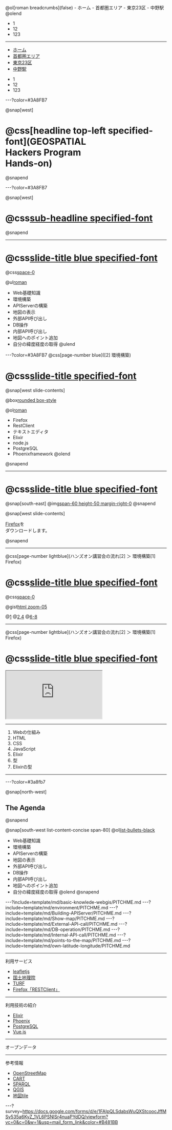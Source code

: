 <dl class="breadcrumbs-wrap">
@ol[roman breadcrumbs](false)
- ホーム
- 首都圏エリア
- 東京23区
- 中野駅
@olend
</dl>
  
<ul>
  <li>1</li>
  <li>12</li>
  <li>123</li>
</ul>
</dl>

---

<dl class="breadcrumbs-wrap">
<div class="breadcrumbs">
 <nav>
   <ul>
     <li><a href="#">ホーム</a></li>
     <li><a href="#">首都圏エリア</a></li>
     <li><a href="#">東京23区</a></li>
     <li class="active"><a href="#">中野駅</a></li>
   </ul>
 </nav>
</div>
</dl>
  
<ul>
  <li>1</li>
  <li>12</li>
  <li>123</li>
</ul>
</dl>

---?color=#3A8FB7

@snap[west]
# @css[headline top-left specified-font](GEOSPATIAL<br>Hackers Program<br>Hands-on)
@snapend

---?color=#3A8FB7

@snap[west]
# @css[sub-headline specified-font](オープンデータを<br>利用して<br>地図アプリを作ろう!)
@snapend

---
# @css[slide-title blue specified-font](ハンズオン講習会の流れ)

@css[space-0]()

@ul[roman](false)
- Web基礎知識
- 環境構築
- APIServerの構築
- 地図の表示
- 外部API呼び出し
- DB操作
- 内部API呼び出し
- 地図へのポイント追加
- 自分の緯度経度の取得
@ulend

---?color=#3A8FB7
@css[page-number blue]([2] 環境構築)
# @css[slide-title specified-font](（例）環境構築)

@snap[west slide-contents]

@box[rounded box-style](今回の開発に必要なシステムやソフトウェアを、<br>自分のPCで使えるように準備します。)

@ol[roman](false)
- Firefox
- RestClient
- テキストエディタ
- Elixir
- node.js
- PostgreSQL
- Phoenixframework
@olend

@snapend

---

# @css[slide-title blue specified-font](（例）Firefoxのダウンロード)

@snap[south-east]
@img[span-60 height-50 margin-right-0](template/img/environment/postgresql.png)
@snapend

@snap[west slide-contents]

<u>[Firefox](https://www.mozilla.org/ja/firefox/new/)</u>を<br>
ダウンロードします。

@snapend

---
@css[page-number lightblue](ハンズオン講習会の流れ[2] ＞ 環境構築[1] Firefox)
# @css[slide-title blue specified-font](（例）ソースコード)

@css[space-0]()

@gist[html zoom-05](Yoosuke/4b171606c9390418467b961085894915)

@[1](sample1)
@[2,4](sample2)
@[6-8](sample3)

---
@css[page-number lightblue](ハンズオン講習会の流れ[2] ＞ 環境構築[1] Firefox)
# @css[slide-title blue specified-font](（例）Webページを埋め込む)

<iframe class="iframe-style" src="http://nipponcolors.com/#chigusa"></iframe>

---
1. Webの仕組み
2. HTML
3. CSS
4. JavaScript
5. Elixir
6. 型
7. Elixirの型
---

---?color=#3a8fb7

@snap[north-west]
## The Agenda
@snapend

@snap[south-west list-content-concise span-80]
@ol[list-bullets-black](true)
- Web基礎知識
- 環境構築
- APIServerの構築
- 地図の表示
- 外部API呼び出し
- DB操作
- 内部API呼び出し
- 地図へのポイント追加
- 自分の緯度経度の取得
@olend
@snapend

---?include=template/md/basic-knowlede-webgis/PITCHME.md
---?include=template/md/environment/PITCHME.md
---?include=template/md/Building-APIServer/PITCHME.md
---?include=template/md/Show-map/PITCHME.md
---?include=template/md/External-API-call/PITCHME.md
---?include=template/md/DB-operation/PITCHME.md
---?include=template/md/Internal-API-call/PITCHME.md
---?include=template/md/points-to-the-map/PITCHME.md
---?include=template/md/own-latitude-longitude/PITCHME.md

---
利用サービス
* [leafletjs](https://leafletjs.com)
* [国土地理院](https://maps.gsi.go.jp)
* [TURF](http://turfjs.org/getting-started/)
* [Firefox「RESTClient」](https://addons.mozilla.org/ja/firefox/addon/restclient/)

---
利用技術の紹介
* [Elixir](https://elixir-lang.org/)
* [Phoenix](https://phoenixframework.org/)
* [PostgreSQL](https://www.postgresql.org/)
* [Vue.js](https://jp.vuejs.org/index.html)

---
オープンデータ

---
参考情報
* [OpenStreetMap](https://openstreetmap.jp)
* [CART](https://carto.com/)
* [SPARQL](https://www.slideshare.net/uedayou/web-apisparql)
* [QGIS](https://www.qgis.org/)
* [地図tile](https://wiki.openstreetmap.org/wiki/JA:%E3%82%BF%E3%82%A4%E3%83%AB)

---?survey=https://docs.google.com/forms/d/e/1FAIpQLSdabsWuQXStcoocJffMSv535a6KyZ_1VL6PSNISr4nuaPYdDQ/viewform?vc=0&c=0&w=1&usp=mail_form_link&color=#B481BB
